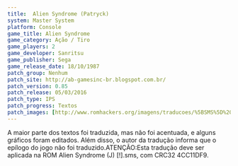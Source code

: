 ```yaml
---
title:  Alien Syndrome (Patryck)
system: Master System
platform: Console
game_title: Alien Syndrome
game_category: Ação / Tiro
game_players: 2
game_developer: Sanritsu
game_publisher: Sega
game_release_date: 18/10/1987
patch_group: Nenhum
patch_site: http://ab-gamesinc-br.blogspot.com.br/
patch_version: 0.85
patch_release: 05/03/2016
patch_type: IPS
patch_progress: Textos
patch_images: [http://www.romhackers.org/imagens/traducoes/%5BSMS%5D%20Alien%20Syndrome%20-%20Patryck%20-%201.png,http://www.romhackers.org/imagens/traducoes/%5BSMS%5D%20Alien%20Syndrome%20-%20Patryck%20-%202.png,http://www.romhackers.org/imagens/traducoes/%5BSMS%5D%20Alien%20Syndrome%20-%20Patryck%20-%203.png]
---
```

A maior parte dos textos foi traduzida, mas não foi acentuada, e alguns gráficos foram editados. Além disso, o autor da tradução informa que o epílogo do jogo não foi traduzido.ATENÇÃO:Esta tradução deve ser aplicada na ROM Alien Syndrome (J) [!].sms, com CRC32 4CC11DF9.